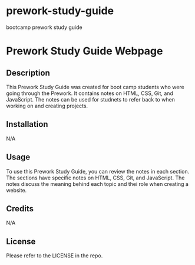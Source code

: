 # prework-study-guide
bootcamp prework study guide 
# Prework Study Guide Webpage

## Description

This Prework Study Guide was created for boot camp students who were going through the Prework. It contains notes on HTML, CSS, Git, and JavaScript. The notes can be used for studnets to refer back to when working on and creating projects. 

## Installation

N/A

## Usage

To use this Prework Study Guide, you can review the notes in each section. The sections have specific notes on HTML, CSS, Git, and JavaScript. The notes discuss the meaning behind each topic and thei role when creating a website.  


## Credits

N/A

## License

Please refer to the LICENSE in the repo.
